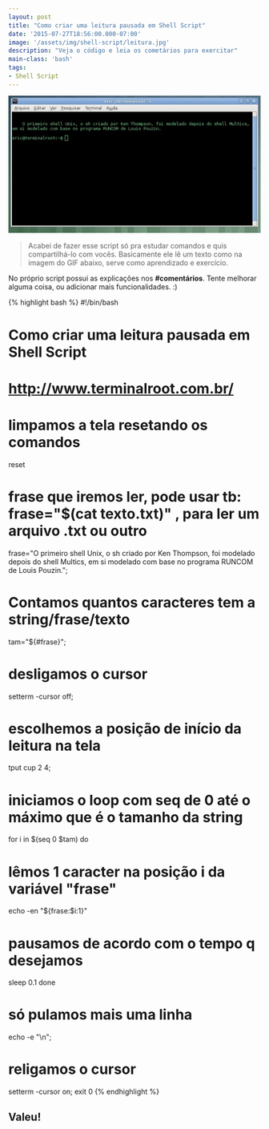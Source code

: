 ```yaml
---
layout: post
title: "Como criar uma leitura pausada em Shell Script"
date: '2015-07-27T18:56:00.000-07:00'
image: '/assets/img/shell-script/leitura.jpg'
description: "Veja o código e leia os cometários para exercitar"
main-class: 'bash'
tags:
- Shell Script
---
```

![Como criar uma leitura pausada em Shell Script](/assets/img/shell-script/leitura.jpg "Como criar uma leitura pausada em Shell Script")
 

> Acabei de fazer esse script só pra estudar comandos e quis compartilhá-lo com vocês. Basicamente ele lê um texto como na imagem do GIF abaixo, serve como aprendizado e exercício.


No próprio script possui as explicações nos __#comentários__. Tente melhorar alguma coisa, ou adicionar mais funcionalidades. :)


{% highlight bash %}
#!/bin/bash
# Como criar uma leitura pausada em Shell Script
# http://www.terminalroot.com.br/
# limpamos a tela resetando os comandos
reset
# frase que iremos ler, pode usar tb: frase="$(cat texto.txt)" , para ler um arquivo .txt ou outro
frase="O primeiro shell Unix, o sh criado por Ken Thompson, foi modelado depois do shell Multics, em si modelado com base no programa RUNCOM de Louis Pouzin.";
# Contamos quantos caracteres tem a string/frase/texto
tam="${#frase}";
# desligamos o cursor
setterm -cursor off;
# escolhemos a posição de início da leitura na tela
tput cup 2 4;
# iniciamos o loop com seq de 0 até o máximo que é o tamanho da string
for i in $(seq 0 $tam)
do
 # lêmos 1 caracter na posição i da variável "frase"
 echo -en "${frase:$i:1}"
 
 # pausamos de acordo com o tempo q desejamos
 sleep 0.1
done
# só pulamos mais uma linha
echo -e "\n";
# religamos o cursor
setterm -cursor on;
exit 0
{% endhighlight %}


## Valeu!

<script async src="https://pagead2.googlesyndication.com/pagead/js/adsbygoogle.js"></script>

<!-- Informat -->
<ins class="adsbygoogle"
 style="display:block"
 data-ad-client="ca-pub-2838251107855362"
 data-ad-slot="2327980059"
 data-ad-format="auto"
 data-full-width-responsive="true"></ins>

<script>
(adsbygoogle = window.adsbygoogle || []).push({});
</script>

